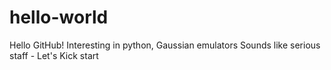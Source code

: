 # hello-world
Hello GitHub!
Interesting in python, Gaussian emulators
Sounds like serious staff - Let's Kick start
